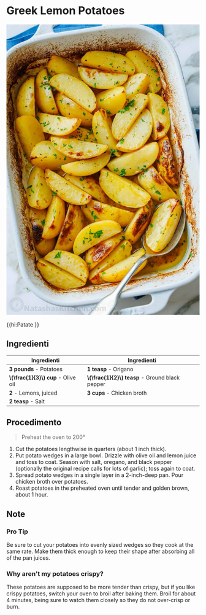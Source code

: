 # Greek Lemon Potatoes

![](img/Greek-Lemon-Potatoes.webp)

{{hi:Patate     }}

## Ingredienti

| Ingredienti                  | Ingredienti             |
| ---------------------------- | ----------------------- |
| **3 pounds** - Potatoes | **1 teasp** - Origano |
| **\\(\frac{1}{3}\\) cup** - Olive oil | **\\(\frac{1}{2}\\) teasp** - Ground black pepper |
| **2** - Lemons, juiced | **3 cups** - Chicken broth |
| **2 teasp** - Salt | |

## Procedimento

> Preheat the oven to 200°

1. Cut the potatoes lengthwise in quarters (about 1 inch thick).
1. Put potato wedges in a large bowl. Drizzle with olive oil and lemon juice and toss to coat. Season with salt, oregano, and black pepper (optionally the original recipe calls for lots of garlic); toss again to coat.
1. Spread potato wedges in a single layer in a 2-inch-deep pan. Pour chicken broth over potatoes.
1. Roast potatoes in the preheated oven until tender and golden brown, about 1 hour.

## Note

### Pro Tip

Be sure to cut your potatoes into evenly sized wedges so they cook at the same rate. Make them thick enough to keep their shape after absorbing all of the pan juices.

### Why aren't my potatoes crispy?

These potatoes are supposed to be more tender than crispy, but if you like crispy potatoes, switch your oven to broil after baking them. Broil for about 4 minutes, being sure to watch them closely so they do not over-crisp or burn.

